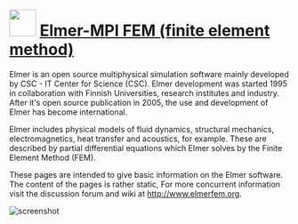 ﻿# <img src="https://cdn.jsdelivr.net/gh/chtof/chocolatey-packages/automatic/elmer-mpi/elmer-mpi.png" width="48" height="48"/> [Elmer-MPI FEM (finite element method)](https://chocolatey.org/packages/elmer-mpi)

Elmer is an open source multiphysical simulation software mainly developed by CSC - IT Center for Science (CSC). Elmer development was started 1995 in collaboration with Finnish Universities, research institutes and industry. After it's open source publication in 2005, the use and development of Elmer has become international.

Elmer includes physical models of fluid dynamics, structural mechanics, electromagnetics, heat transfer and acoustics, for example. These are described by partial differential equations which Elmer solves by the Finite Element Method (FEM).

These pages are intended to give basic information on the Elmer software. The content of the pages is rather static, For more concurrent information visit the discussion forum and wiki at http://www.elmerfem.org.

![screenshot](https://cdn.jsdelivr.net/gh/chtof/chocolatey-packages/automatic/elmer-mpi/screenshot.png)